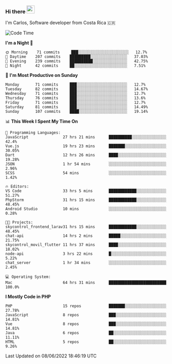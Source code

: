 ### Hi there <img src="https://media.giphy.com/media/hvRJCLFzcasrR4ia7z/giphy.gif" width="25px">

I'm Carlos, Software developer from Costa Rica 🇨🇷

<!--START_SECTION:waka-->
![Code Time](http://img.shields.io/badge/Code%20Time-0%20secs-blue)

**I'm a Night 🦉** 

```text
🌞 Morning    71 commits     ███░░░░░░░░░░░░░░░░░░░░░░   12.7% 
🌆 Daytime    207 commits    █████████░░░░░░░░░░░░░░░░   37.03% 
🌃 Evening    239 commits    ██████████░░░░░░░░░░░░░░░   42.75% 
🌙 Night      42 commits     ██░░░░░░░░░░░░░░░░░░░░░░░   7.51%

```
📅 **I'm Most Productive on Sunday** 

```text
Monday       71 commits     ███░░░░░░░░░░░░░░░░░░░░░░   12.7% 
Tuesday      82 commits     ███░░░░░░░░░░░░░░░░░░░░░░   14.67% 
Wednesday    71 commits     ███░░░░░░░░░░░░░░░░░░░░░░   12.7% 
Thursday     76 commits     ███░░░░░░░░░░░░░░░░░░░░░░   13.6% 
Friday       71 commits     ███░░░░░░░░░░░░░░░░░░░░░░   12.7% 
Saturday     81 commits     ███░░░░░░░░░░░░░░░░░░░░░░   14.49% 
Sunday       107 commits    ████░░░░░░░░░░░░░░░░░░░░░   19.14%

```


📊 **This Week I Spent My Time On** 

```text
💬 Programming Languages: 
JavaScript               27 hrs 21 mins      ██████████░░░░░░░░░░░░░░░   42.4% 
Vue.js                   19 hrs 23 mins      ███████░░░░░░░░░░░░░░░░░░   30.05% 
Dart                     12 hrs 26 mins      ████░░░░░░░░░░░░░░░░░░░░░   19.28% 
JSON                     1 hr 54 mins        ░░░░░░░░░░░░░░░░░░░░░░░░░   2.96% 
SCSS                     54 mins             ░░░░░░░░░░░░░░░░░░░░░░░░░   1.42%

🔥 Editors: 
VS Code                  33 hrs 5 mins       ████████████░░░░░░░░░░░░░   51.27% 
PhpStorm                 31 hrs 15 mins      ████████████░░░░░░░░░░░░░   48.45% 
Android Studio           10 mins             ░░░░░░░░░░░░░░░░░░░░░░░░░   0.28%

🐱‍💻 Projects: 
skycontrol_frontend_larav31 hrs 15 mins      ████████████░░░░░░░░░░░░░   48.45% 
chat-api                 14 hrs 2 mins       █████░░░░░░░░░░░░░░░░░░░░   21.75% 
skycontrol_movil_flutter 11 hrs 37 mins      ████░░░░░░░░░░░░░░░░░░░░░   18.02% 
node-api                 3 hrs 22 mins       █░░░░░░░░░░░░░░░░░░░░░░░░   5.22% 
chat_server              1 hr 34 mins        ░░░░░░░░░░░░░░░░░░░░░░░░░   2.45%

💻 Operating System: 
Mac                      64 hrs 31 mins      █████████████████████████   100.0%

```

**I Mostly Code in PHP** 

```text
PHP                      15 repos            ███████░░░░░░░░░░░░░░░░░░   27.78% 
JavaScript               8 repos             ███░░░░░░░░░░░░░░░░░░░░░░   14.81% 
Vue                      8 repos             ███░░░░░░░░░░░░░░░░░░░░░░   14.81% 
Java                     6 repos             ██░░░░░░░░░░░░░░░░░░░░░░░   11.11% 
HTML                     5 repos             ██░░░░░░░░░░░░░░░░░░░░░░░   9.26%

```



 Last Updated on 08/06/2022 18:46:19 UTC
<!--END_SECTION:waka-->
